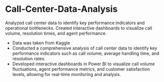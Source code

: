 # Call-Center-Data-Analysis
Analyzed call center data to identify key performance indicators and operational bottlenecks. Created interactive dashboards to visualize call volume, resolution times, and agent performance.

* Data was taken from Kaggle
* Conducted a comprehensive analysis of call center data to identify key performance indicators such as call volume, average handling time, and resolution rates.
* Developed interactive dashboards in Power BI to visualize call volume fluctuations, agent performance metrics, and customer satisfaction levels, allowing for real-time monitoring and analysis.
